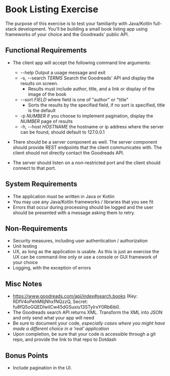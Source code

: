 # Book Listing Exercise #

The purpose of this exercise is to test your familiarity with Java/Kotlin full-stack development.  You'll be building a small book listing app using frameworks of your choice and the Goodreads' public API.

## Functional Requirements ##
* The client app will accept the following command line arguments:
    - --help Output a usage message and exit
    - -s, --search _TERMS_ Search the Goodreads' API and display the results on screen.
        + Results must include author, title, and a link or display of the image of the book
    - --sort _FIELD_ where field is one of "author" or "title"
        + Sorts the results by the specified field, if no sort is specified, title is the default
    - -p _NUMBER_ if you choose to implement pagination, display the _NUMBER_ page of results
    - -h, --host _HOSTNAME_ the hostname or ip address where the server can be found, should default to 127.0.0.1

* There should be a server component as well. The server component should provide REST endpoints that the client
  communicates with. The client should not directly contact the Goodreads API.
* The server should listen on a non-restricted port and the client should connect to that port.

## System Requirements ##

* The application must be written in Java or Kotlin
* You may use any Java/Kotlin frameworks / libraries that you see fit
* Errors that occur during processing should be logged and the user should be presented with a message asking them to retry.

## Non-Requirements ##

* Security measures, including user authentication / authorization
* Unit testing
* UX, as long as the application is usable.  As this is just an exercise the UX can be command-line only or use a console or
  GUI framework of your choice
* Logging, with the exception of errors

## Misc Notes ##

* https://www.goodreads.com/api/index#search.books (Key: RDfV4oPehM6jNhxfNQzzQ, Secret: fu8fQ5oGQEDlwiICw45dGSuxiu13STyIrxY0Rb6ibI).
* The Goodreads search API returns XML. Transform the XML into JSON and only send what your app will need
* Be sure to document your code, _especially cases where you might have made a different choice in a 'real' application_
* Upon completion, be sure that your code is accessible through a git repo, and provide the link to that repo to Dotdash

## Bonus Points ##

* Include pagination in the UI.

